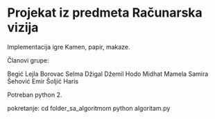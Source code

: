 # Projekat iz predmeta Računarska vizija

Implementacija igre Kamen, papir, makaze.

Članovi grupe:

Begić Lejla
Borovac Selma
Džigal Džemil
Hodo Midhat
Mamela Samira
Šehović Emir
Šoljić Haris


Potreban python 2.

pokretanje:
cd folder_sa_algoritmom
python algoritam.py

